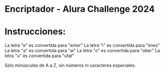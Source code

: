 # Encriptador - Alura Challenge 2024

# Instrucciones:

La letra "e" es convertida para "enter"
La letra "i" es convertida para "imes"
La letra "a" es convertida para "ai"
La letra "o" es convertida para "ober"
La letra "u" es convertida para "ufat"

Sólo minúsculas de A a Z, sin números ni carácteres especiales.


